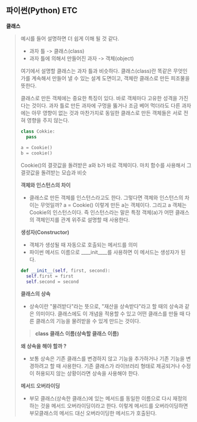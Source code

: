 ## 파이썬(Python) ETC

__클래스__

>예시를 들어 설명하면 더 쉽게 이해 될 것 같다.
>
>- 과자 틀 -> 클래스(class)
>- 과자 틀에 의해서 만들어진 과자 -> 객체(object)
>
>여기에서 설명할 클래스는 과자 틀과 비슷하다. 클래스(class)란 똑같은 무엇인가를 계속해서 만들어 낼 수 있는 설계 도면이고, 객체란 클래스로 만든 피조물을 뜻한다.
>
>
>
>클래스로 만든 객체에는 중요한 특징이 있다. 바로 객체마다 고유한 성격을 가진다는 것이다. 과자 틀로 만든 과자에 구멍을 뚫거나 조금 베어 먹더라도 다른 과자에는 아무 영향이 없는 것과 마찬가지로 동일한 클래스로 만든 객체들은 서로 전혀 영향을 주지 않는다.
>
>```python
>class Cokkie:
>	pass
>	
>a = Cookie()
>b = cookie()
>
>```
>
>Cookie()의 결괏값을 돌려받은 a와 b가 바로 객체이다. 마치 함수를 사용해서 그 결괏값을 돌려받는 모습과 비슷
>
>
>
>__객체와 인스턴스의 차이__
>
>- 클래스로 만든 객체를 인스턴스라고도 한다. 그렇다면 객체와 인스턴스의 차이는 무엇일까?  a = Cookie() 이렇게 만든 a는 객체이다. 그리고 a 객체는 Cookie의 인스턴스이다. 즉 인스턴스라는 말은 특정 객체(a)가 어떤 클래스의 객체인지를 관계 위주로 설명할 때 사용한다.
>
>
>
>__생성자(Constructor)__
>
>- 객체가 생성될 때 자동으로 호출되는 메서드를 의미
>- 파이썬 메서드 이름으로 ____init____를 사용하면 이 메서드는 생성자가 된다.
>
>```python
>def __init__(self, first, second):
>	self.first = first
>	self.second = second
>```
>
>
>
>__클래스의 상속__
>
>- 상속이란 "물려받다"라는 뜻으로, "재산을 상속받다"라고 할 때의 상속과 같은 의미이다. 클래스에도 이 개념을 적용할 수 있고 어떤 클래스를 만들 때 다른 클래스의 기능을 물려받을 수 있게 만드는 것이다.
>
>>__class 클래스 이름(상속할 클래스 이름)__
>
>
>
>__왜 상속을 해야 할까 ?__
>
>- 보통 상속은 기존 클래스를 변경하지 않고 기능을 추가하거나 기존 기능을 변경하려고 할 때 사용한다. 기존 클래스가 라이브러리 형태로 제공되거나 수정이 허용되지 않는 상황이라면 상속을 사용해야 한다.
>
>
>
>__메서드 오버라이딩__
>
>- 부모 클래스(상속한 클래스)에 있는 메서드를 동일한 이름으로 다시 재정의 하는 것을 메서드 오버라이딩이라고 한다. 이렇게 메서드를 오버라이딩하면 부모클래스의 메서드 대신 오버라이딩한 메서드가 호출된다.